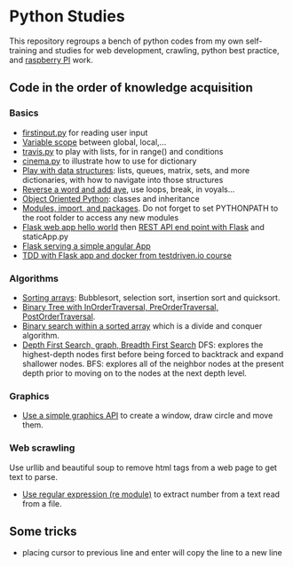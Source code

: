 # Python Studies

This repository regroups a bench of python codes from my own self-training and studies for web development, crawling, python best practice, and [raspberry PI](https://www.raspberrypi.org/) work. 

## Code in the order of knowledge acquisition

### Basics

* [firstinput.py](https://github.com/jbcodeforce/python-code/blob/master/python-bible/firstinput.py) for reading user input
* [Variable scope](https://github.com/jbcodeforce/python-code/blob/master/python-bible/scope.py) between global, local,...
* [travis.py](https://github.com/jbcodeforce/python-code/blob/master/python-bible/travis.py) to play with lists, for in range() and conditions
* [cinema.py](https://github.com/jbcodeforce/python-code/blob/master/python-bible/cinema.py) to illustrate how to use for dictionary
* [Play with data structures](https://github.com/jbcodeforce/python-code/blob/master/python-bible/datastructure.py): lists, queues, matrix, sets, and more dictionaries, with how to navigate into those structures
* [Reverse a word and add aye](https://github.com/jbcodeforce/python-code/blob/master/python-bible/pig.py), use loops, break, in voyals...
* [Object Oriented Python](https://github.com/jbcodeforce/python-code/blob/master/python-bible/coins.py): classes and inheritance
* [Modules, import, and packages](https://github.com/jbcodeforce/python-code/blob/master/python-bible/TestFiboModule.py). Do not forget to set PYTHONPATH to the root folder to access any new modules
* [Flask web app hello world](https://github.com/jbcodeforce/python-code/blob/master/Flask/helloworld/firstApp.py) then [REST API end point with Flask](https://github.com/jbcodeforce/python-code/blob/master/firstRESTApp.py) and staticApp.py
* [Flask serving a simple angular App](https://jbcodeforce.github.io/angular-sandbox)
* [TDD with Flask app and docker from testdriven.io course](https://github.com/jbcodeforce/python-code/tree/master/flask-tdd-docker)

### Algorithms

* [Sorting arrays](https://github.com/jbcodeforce/python-code/blob/master/algorithms/sort.py): Bubblesort, selection sort, insertion sort and quicksort.
* [Binary Tree with InOrderTraversal, PreOrderTraversal, PostOrderTraversal](https://github.com/jbcodeforce/python-code/blob/master/algorithms/traversalbinarytree.py).
* [Binary search within a sorted array](https://github.com/jbcodeforce/python-code/blob/master/algorithms/binarySearch.py) which is a divide and conquer algorithm.
* [Depth First Search, graph, Breadth First Search](https://github.com/jbcodeforce/python-code/blob/master/algorithms/Graph.py) DFS: explores the highest-depth nodes first before being forced to backtrack and expand shallower nodes. BFS: explores all of the neighbor nodes at the present depth prior to moving on to the nodes at the next depth level.

### Graphics

* [Use a simple graphics API](https://github.com/jbcodeforce/python-code/blob/master/graphics/testgraphics.py) to create a window, draw circle and move them.

### Web scrawling

Use urllib and beautiful soup to remove html tags from a web page to get text to parse.

* [Use regular expression (re module)](https://github.com/jbcodeforce/python-code/blob/master/web_data/countNumbers.py) to extract number from a text read from a file.


## Some tricks

* placing cursor to previous line and enter will copy the line to a new line
